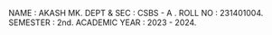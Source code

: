 NAME          :  AKASH MK.
DEPT & SEC    :  CSBS - A .
ROLL NO       :  231401004.
SEMESTER      :  2nd. 
ACADEMIC YEAR : 2023 - 2024.
